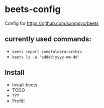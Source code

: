 # beets-config

Config for https://github.com/sampsyo/beets

## currently used commands:

- `beets import somefolderorarchiv`
- `beets ls -a 'added:yyyy-mm-dd'`

## Install

- Install beets
- TODO
- ???
- Profit!
